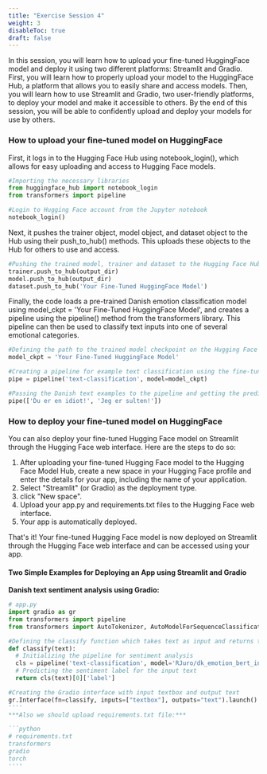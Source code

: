 ```yaml
---
title: "Exercise Session 4"
weight: 3
disableToc: true
draft: false
---
```


In this session, you will learn how to upload your fine-tuned HuggingFace model and deploy it using two different platforms: Streamlit and Gradio. First, you will learn how to properly upload your model to the HuggingFace Hub, a platform that allows you to easily share and access models. Then, you will learn how to use Streamlit and Gradio, two user-friendly platforms, to deploy your model and make it accessible to others. By the end of this session, you will be able to confidently upload and deploy your models for use by others.

### How to upload your fine-tuned model on HuggingFace
First, it logs in to the Hugging Face Hub using notebook_login(), which allows for easy uploading and access to Hugging Face models.
```python
#Importing the necessary libraries
from huggingface_hub import notebook_login
from transformers import pipeline

#Login to Hugging Face account from the Jupyter notebook
notebook_login()
````
Next, it pushes the trainer object, model object, and dataset object to the Hub using their push_to_hub() methods. This uploads these objects to the Hub for others to use and access.

```python
#Pushing the trained model, trainer and dataset to the Hugging Face Hub
trainer.push_to_hub(output_dir)
model.push_to_hub(output_dir)
dataset.push_to_hub('Your Fine-Tuned HuggingFace Model')
````
Finally, the code loads a pre-trained Danish emotion classification model using model_ckpt = 'Your Fine-Tuned HuggingFace Model', and creates a pipeline using the pipeline() method from the transformers library. This pipeline can then be used to classify text inputs into one of several emotional categories.

```python
#Defining the path to the trained model checkpoint on the Hugging Face Hub
model_ckpt = 'Your Fine-Tuned HuggingFace Model'

#Creating a pipeline for example text classification using the fine-tuned model from the Hugging Face Hub
pipe = pipeline('text-classification', model=model_ckpt)

#Passing the Danish text examples to the pipeline and getting the predicted labels
pipe(['Du er en idiot!', 'Jeg er sulten!'])
````

### How to deploy your fine-tuned model on HuggingFace
You can also deploy your fine-tuned Hugging Face model on Streamlit through the Hugging Face web interface. Here are the steps to do so:

1. After uploading your fine-tuned Hugging Face model to the Hugging Face Model Hub, create a new space in your Hugging Face profile and enter the details for your app, including the name of your application.
2. Select "Streamlit" (or Gradio) as the deployment type.
3. click "New space".
4. Upload your app.py and requirements.txt files to the Hugging Face web interface.
5. Your app is automatically deployed.

That's it! Your fine-tuned Hugging Face model is now deployed on Streamlit through the Hugging Face web interface and can be accessed using your app.

#### Two Simple Examples for Deploying an App using Streamlit and Gradio
**Danish text sentiment analysis using Gradio:**

```python
# app.py
import gradio as gr
from transformers import pipeline
from transformers import AutoTokenizer, AutoModelForSequenceClassification

#Defining the classify function which takes text as input and returns the label of the sentiment
def classify(text):
  # Initializing the pipeline for sentiment analysis
  cls = pipeline('text-classification', model='RJuro/dk_emotion_bert_in_class')
  # Predicting the sentiment label for the input text
  return cls(text)[0]['label']

#Creating the Gradio interface with input textbox and output text
gr.Interface(fn=classify, inputs=["textbox"], outputs="text").launch()
''''
***Also we should upload requirements.txt file:***

```python
# requirements.txt
transformers
gradio
torch
''''